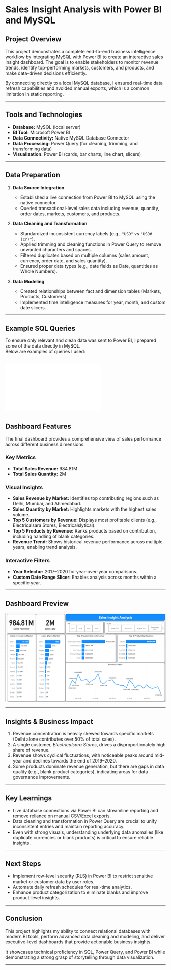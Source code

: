 # Sales Insight Analysis with Power BI and MySQL

## Project Overview
This project demonstrates a complete end-to-end business intelligence workflow by integrating MySQL with Power BI to create an interactive sales insight dashboard. The goal is to enable stakeholders to monitor revenue trends, identify top-performing markets, customers, and products, and make data-driven decisions efficiently. 

By connecting directly to a local MySQL database, I ensured real-time data refresh capabilities and avoided manual exports, which is a common limitation in static reporting.

---

## Tools and Technologies
- **Database:** MySQL (local server)
- **BI Tool:** Microsoft Power BI
- **Data Connectivity:** Native MySQL Database Connector
- **Data Processing:** Power Query (for cleaning, trimming, and transforming data)
- **Visualization:** Power BI (cards, bar charts, line chart, slicers)

---

## Data Preparation
1. **Data Source Integration**  
   - Established a live connection from Power BI to MySQL using the native connector.
   - Queried transactional-level sales data including revenue, quantity, order dates, markets, customers, and products.

2. **Data Cleaning and Transformation**  
   - Standardized inconsistent currency labels (e.g., `"USD"` vs `"USD#(cr)"`).
   - Applied trimming and cleaning functions in Power Query to remove unwanted characters and spaces.
   - Filtered duplicates based on multiple columns (sales amount, currency, order date, and sales quantity).
   - Ensured proper data types (e.g., date fields as Date, quantities as Whole Numbers).

3. **Data Modeling**  
   - Created relationships between fact and dimension tables (Markets, Products, Customers).
   - Implemented time intelligence measures for year, month, and custom date slicers.

---

## Example SQL Queries
To ensure only relevant and clean data was sent to Power BI, I prepared some of the data directly in MySQL.  
Below are examples of queries I used:

![Sales Insight sql_queries](sales_insight.sql)
---

## Dashboard Features
The final dashboard provides a comprehensive view of sales performance across different business dimensions.

### Key Metrics
- **Total Sales Revenue:** 984.81M  
- **Total Sales Quantity:** 2M  

### Visual Insights
- **Sales Revenue by Market:** Identifies top contributing regions such as Delhi, Mumbai, and Ahmedabad.  
- **Sales Quantity by Market:** Highlights markets with the highest sales volume.  
- **Top 5 Customers by Revenue:** Displays most profitable clients (e.g., Electricalsara Stores, Electricalslytical).  
- **Top 5 Products by Revenue:** Ranks products based on contribution, including handling of blank categories.  
- **Revenue Trend:** Shows historical revenue performance across multiple years, enabling trend analysis.  

### Interactive Filters
- **Year Selector:** 2017–2020 for year-over-year comparisons.  
- **Custom Date Range Slicer:** Enables analysis across months within a specific year.  

---

## Dashboard Preview

![Sales Insight Dashboard](sales_insight.png)

---


## Insights & Business Impact
1. Revenue concentration is heavily skewed towards specific markets (Delhi alone contributes over 50% of total sales).  
2. A single customer, *Electricalsara Stores*, drives a disproportionately high share of revenue.  
3. Revenue shows cyclical fluctuations, with noticeable peaks around mid-year and declines towards the end of 2019–2020.  
4. Some products dominate revenue generation, but there are gaps in data quality (e.g., blank product categories), indicating areas for data governance improvements.  

---

## Key Learnings
- Live database connections via Power BI can streamline reporting and remove reliance on manual CSV/Excel exports.  
- Data cleaning and transformation in Power Query are crucial to unify inconsistent entries and maintain reporting accuracy.  
- Even with strong visuals, understanding underlying data anomalies (like duplicate currencies or blank products) is critical to ensure reliable insights.  

---

## Next Steps
- Implement row-level security (RLS) in Power BI to restrict sensitive market or customer data by user roles.  
- Automate daily refresh schedules for real-time analytics.  
- Enhance product categorization to eliminate blanks and improve product-level insights.  

---

## Conclusion
This project highlights my ability to connect relational databases with modern BI tools, perform advanced data cleaning and modeling, and deliver executive-level dashboards that provide actionable business insights.  

It showcases technical proficiency in SQL, Power Query, and Power BI while demonstrating a strong grasp of storytelling through data visualization.

---
